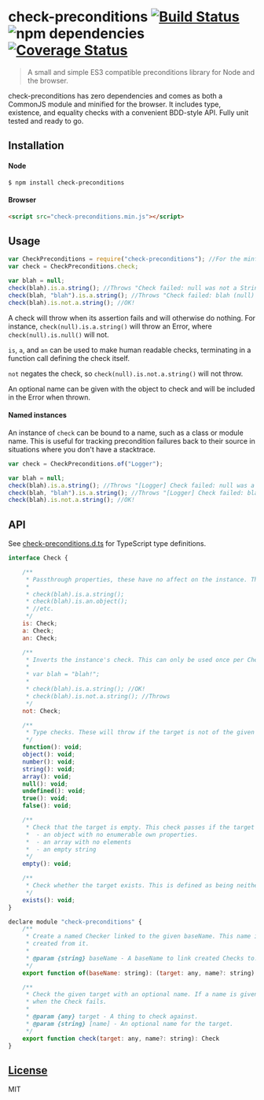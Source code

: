 # check-preconditions [![Build Status](https://travis-ci.org/pnann/check-preconditions.svg)](https://travis-ci.org/pnann/check-preconditions) ![npm dependencies](https://david-dm.org/pnann/check-preconditions.svg) [![Coverage Status](https://coveralls.io/repos/pnann/check-preconditions/badge.svg?branch=master&service=github)](https://coveralls.io/github/pnann/check-preconditions?branch=master)

> A small and simple ES3 compatible preconditions library for Node and the browser.

check-preconditions has zero dependencies and comes as both a CommonJS module and minified for the browser. It includes
type, existence, and equality checks with a convenient BDD-style API. Fully unit tested and ready to go.

## Installation

#### Node

```console
$ npm install check-preconditions
```

#### Browser

```html
<script src="check-preconditions.min.js"></script>
```

## Usage

```javascript
var CheckPreconditions = require("check-preconditions"); //For the minfied version: window.CheckPreconditions
var check = CheckPreconditions.check;

var blah = null;
check(blah).is.a.string(); //Throws "Check failed: null was not a String"
check(blah, "blah").is.a.string(); //Throws "Check failed: blah (null) was not a String"
check(blah).is.not.a.string(); //OK!
```

A check will throw when its assertion fails and will otherwise do nothing. For instance, `check(null).is.a.string()`
will throw an Error, where `check(null).is.null()` will not.

`is`, `a`, and `an` can be used to make human readable checks, terminating in a function call defining the check itself.

`not` negates the check, so `check(null).is.not.a.string()` will not throw.

An optional name can be given with the object to check and will be included in the Error when thrown.

#### Named instances

An instance of `check` can be bound to a name, such as a class or module name. This is useful for tracking precondition
failures back to their source in situations where you don't have a stacktrace.

```javascript
var check = CheckPreconditions.of("Logger");

var blah = null;
check(blah).is.a.string(); //Throws "[Logger] Check failed: null was a String"
check(blah, "blah").is.a.string(); //Throws "[Logger] Check failed: blah (null) was not a String"
check(blah).is.not.a.string(); //OK!
```
   
## API

See [check-preconditions.d.ts](check-preconditions.d.ts) for TypeScript type definitions.

```javascript
interface Check {

    /**
     * Passthrough properties, these have no affect on the instance. They can be called ad nauseum and in any order.
     *
     * check(blah).is.a.string();
     * check(blah).is.an.object();
     * //etc.
     */
    is: Check;
    a: Check;
    an: Check;

    /**
     * Inverts the instance's check. This can only be used once per Check instance, so you can't not not something.
     *
     * var blah = "blah!";
     *
     * check(blah).is.a.string(); //OK!
     * check(blah).is.not.a.string(); //Throws
     */
    not: Check;

    /**
     * Type checks. These will throw if the target is not of the given type. Number includes NaN.
     */
    function(): void;
    object(): void;
    number(): void;
    string(): void;
    array(): void;
    null(): void;
    undefined(): void;
    true(): void;
    false(): void;

    /**
     * Check that the target is empty. This check passes if the target is any of the following:
     *  - an object with no enumerable own properties.
     *  - an array with no elements
     *  - an empty string
     */
    empty(): void;

    /**
     * Check whether the target exists. This is defined as being neither null nor undefined.
     */
    exists(): void;
}

declare module "check-preconditions" {
    /**
     * Create a named Checker linked to the given baseName. This name is included in the Error thrown from all Checks
     * created from it.
     *
     * @param {string} baseName - A baseName to link created Checks to. Usually a Class or Module name.
     */
    export function of(baseName: string): (target: any, name?: string) => Check

    /**
     * Check the given target with an optional name. If a name is given it will be included in the Error thrown
     * when the Check fails.
     *
     * @param {any} target - A thing to check against.
     * @param {string} [name] - An optional name for the target.
     */
    export function check(target: any, name?: string): Check
}
```

## [License](LICENSE)
MIT